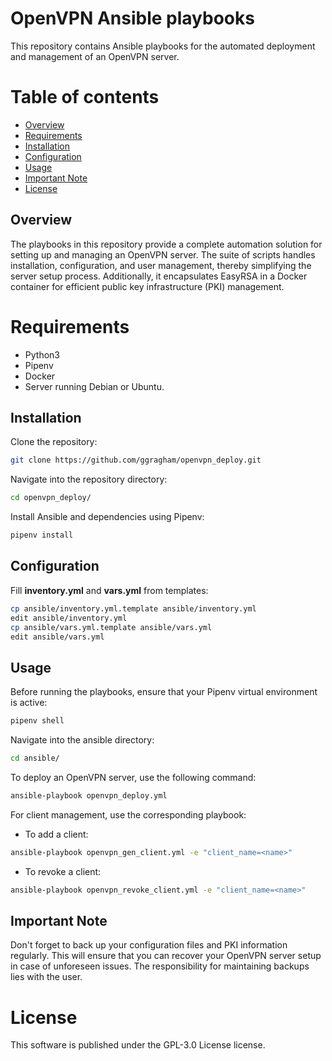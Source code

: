 # OpenVPN Ansible playbooks

This repository contains Ansible playbooks for the automated deployment and management of an OpenVPN server.

# Table of contents
- [Overview](#overview)
- [Requirements](#requirements)
- [Installation](#installation)
- [Configuration](#configuration)
- [Usage](#usage)
- [Important Note](#important-note)
- [License](#license)

## Overview
The playbooks in this repository provide a complete automation solution for setting up and managing an OpenVPN server. The suite of scripts handles installation, configuration, and user management, thereby simplifying the server setup process. Additionally, it encapsulates EasyRSA in a Docker container for efficient public key infrastructure (PKI) management.

# Requirements
* Python3
* Pipenv
* Docker
* Server running Debian or Ubuntu.

## Installation
Clone the repository:
```bash
git clone https://github.com/ggragham/openvpn_deploy.git
```
Navigate into the repository directory:
```bash
cd openvpn_deploy/
```
Install Ansible and dependencies using Pipenv:
```bash
pipenv install
```

## Configuration
Fill **inventory.yml** and **vars.yml** from templates:
```bash
cp ansible/inventory.yml.template ansible/inventory.yml
edit ansible/inventory.yml
cp ansible/vars.yml.template ansible/vars.yml
edit ansible/vars.yml
```

## Usage
Before running the playbooks, ensure that your Pipenv virtual environment is active:
```bash
pipenv shell
```
Navigate into the ansible directory:
```bash
cd ansible/
```
To deploy an OpenVPN server, use the following command:
```bash
ansible-playbook openvpn_deploy.yml
```
For client management, use the corresponding playbook:
* To add a client:
```bash
ansible-playbook openvpn_gen_client.yml -e "client_name=<name>"
```
* To revoke a client:
```bash
ansible-playbook openvpn_revoke_client.yml -e "client_name=<name>"
```
## Important Note
Don't forget to back up your configuration files and PKI information regularly. This will ensure that you can recover your OpenVPN server setup in case of unforeseen issues. The responsibility for maintaining backups lies with the user.

# License
This software is published under the GPL-3.0 License license.